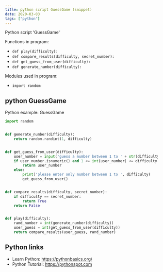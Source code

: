 ```yaml
---
title: python script GuessGame (snippet)
date: 2020-03-03
tags: ["python"]
---
```

Python script 'GuessGame'

Functions in program: 
* `def play(difficulty):`
* `def compare_results(difficulty, secret_number):`
* `def get_guess_from_user(difficulty):`
* `def generate_number(difficulty):`

Modules used in program: 
* `import random`

## python GuessGame

Python example: GuessGame

```python
import random


def generate_number(difficulty):
    return random.randint(1, difficulty)


def get_guess_from_user(difficulty):
    user_number = input('guess a number between 1 to ' + str(difficulty))
    if user_number.isnumeric() and 1 <= int(user_number) <= difficulty:
        return user_number
    else:
        print('please enter only number between 1 to ', difficulty)
        get_guess_from_user()


def compare_results(difficulty, secret_number):
    if difficulty == secret_number:
        return True
    return False


def play(difficulty):
    rand_number = int(generate_number(difficulty))
    user_guess = int(get_guess_from_user(difficulty))
    return compare_results(user_guess, rand_number)


```

## Python links

- Learn Python: https://pythonbasics.org/
- Python Tutorial: https://pythonspot.com

